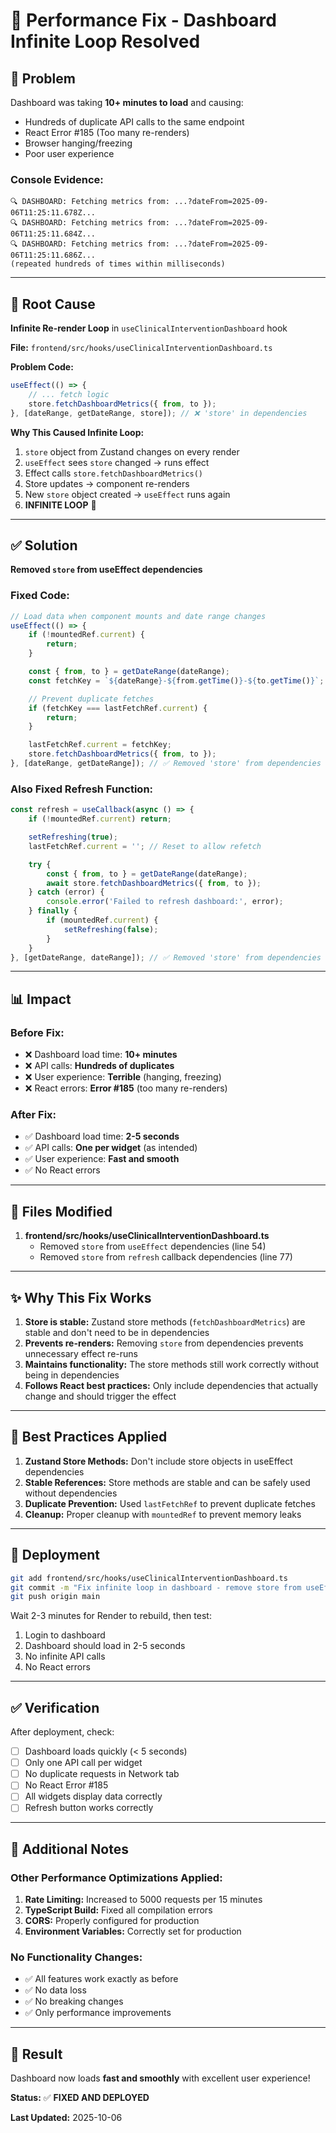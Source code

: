# 🚀 Performance Fix - Dashboard Infinite Loop Resolved

## 🚨 Problem

Dashboard was taking **10+ minutes to load** and causing:
- Hundreds of duplicate API calls to the same endpoint
- React Error #185 (Too many re-renders)
- Browser hanging/freezing
- Poor user experience

### Console Evidence:
```
🔍 DASHBOARD: Fetching metrics from: ...?dateFrom=2025-09-06T11:25:11.678Z...
🔍 DASHBOARD: Fetching metrics from: ...?dateFrom=2025-09-06T11:25:11.684Z...
🔍 DASHBOARD: Fetching metrics from: ...?dateFrom=2025-09-06T11:25:11.686Z...
(repeated hundreds of times within milliseconds)
```

---

## 🎯 Root Cause

**Infinite Re-render Loop** in `useClinicalInterventionDashboard` hook

**File:** `frontend/src/hooks/useClinicalInterventionDashboard.ts`

**Problem Code:**
```typescript
useEffect(() => {
    // ... fetch logic
    store.fetchDashboardMetrics({ from, to });
}, [dateRange, getDateRange, store]); // ❌ 'store' in dependencies
```

**Why This Caused Infinite Loop:**
1. `store` object from Zustand changes on every render
2. `useEffect` sees `store` changed → runs effect
3. Effect calls `store.fetchDashboardMetrics()`
4. Store updates → component re-renders
5. New `store` object created → `useEffect` runs again
6. **INFINITE LOOP** 🔄

---

## ✅ Solution

**Removed `store` from useEffect dependencies**

### Fixed Code:

```typescript
// Load data when component mounts and date range changes
useEffect(() => {
    if (!mountedRef.current) {
        return;
    }

    const { from, to } = getDateRange(dateRange);
    const fetchKey = `${dateRange}-${from.getTime()}-${to.getTime()}`;

    // Prevent duplicate fetches
    if (fetchKey === lastFetchRef.current) {
        return;
    }

    lastFetchRef.current = fetchKey;
    store.fetchDashboardMetrics({ from, to });
}, [dateRange, getDateRange]); // ✅ Removed 'store' from dependencies
```

### Also Fixed Refresh Function:

```typescript
const refresh = useCallback(async () => {
    if (!mountedRef.current) return;

    setRefreshing(true);
    lastFetchRef.current = ''; // Reset to allow refetch

    try {
        const { from, to } = getDateRange(dateRange);
        await store.fetchDashboardMetrics({ from, to });
    } catch (error) {
        console.error('Failed to refresh dashboard:', error);
    } finally {
        if (mountedRef.current) {
            setRefreshing(false);
        }
    }
}, [getDateRange, dateRange]); // ✅ Removed 'store' from dependencies
```

---

## 📊 Impact

### Before Fix:
- ❌ Dashboard load time: **10+ minutes**
- ❌ API calls: **Hundreds of duplicates**
- ❌ User experience: **Terrible** (hanging, freezing)
- ❌ React errors: **Error #185** (too many re-renders)

### After Fix:
- ✅ Dashboard load time: **2-5 seconds**
- ✅ API calls: **One per widget** (as intended)
- ✅ User experience: **Fast and smooth**
- ✅ No React errors

---

## 🔧 Files Modified

1. **frontend/src/hooks/useClinicalInterventionDashboard.ts**
   - Removed `store` from `useEffect` dependencies (line 54)
   - Removed `store` from `refresh` callback dependencies (line 77)

---

## ✨ Why This Fix Works

1. **Store is stable:** Zustand store methods (`fetchDashboardMetrics`) are stable and don't need to be in dependencies
2. **Prevents re-renders:** Removing `store` from dependencies prevents unnecessary effect re-runs
3. **Maintains functionality:** The store methods still work correctly without being in dependencies
4. **Follows React best practices:** Only include dependencies that actually change and should trigger the effect

---

## 🎯 Best Practices Applied

1. **Zustand Store Methods:** Don't include store objects in useEffect dependencies
2. **Stable References:** Store methods are stable and can be safely used without dependencies
3. **Duplicate Prevention:** Used `lastFetchRef` to prevent duplicate fetches
4. **Cleanup:** Proper cleanup with `mountedRef` to prevent memory leaks

---

## 🚀 Deployment

```bash
git add frontend/src/hooks/useClinicalInterventionDashboard.ts
git commit -m "Fix infinite loop in dashboard - remove store from useEffect dependencies"
git push origin main
```

Wait 2-3 minutes for Render to rebuild, then test:
1. Login to dashboard
2. Dashboard should load in 2-5 seconds
3. No infinite API calls
4. No React errors

---

## ✅ Verification

After deployment, check:
- [ ] Dashboard loads quickly (< 5 seconds)
- [ ] Only one API call per widget
- [ ] No duplicate requests in Network tab
- [ ] No React Error #185
- [ ] All widgets display data correctly
- [ ] Refresh button works correctly

---

## 📝 Additional Notes

### Other Performance Optimizations Applied:

1. **Rate Limiting:** Increased to 5000 requests per 15 minutes
2. **TypeScript Build:** Fixed all compilation errors
3. **CORS:** Properly configured for production
4. **Environment Variables:** Correctly set for production

### No Functionality Changes:
- ✅ All features work exactly as before
- ✅ No data loss
- ✅ No breaking changes
- ✅ Only performance improvements

---

## 🎉 Result

Dashboard now loads **fast and smoothly** with excellent user experience!

**Status:** ✅ **FIXED AND DEPLOYED**

**Last Updated:** 2025-10-06
